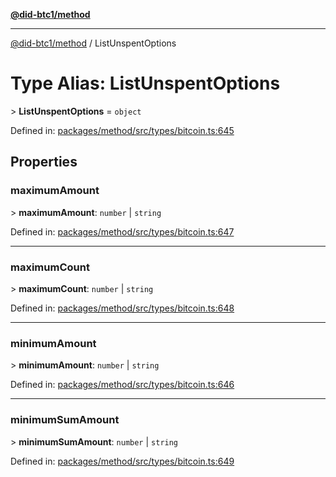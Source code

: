 [**@did-btc1/method**](../README.md)

***

[@did-btc1/method](../globals.md) / ListUnspentOptions

# Type Alias: ListUnspentOptions

&gt; **ListUnspentOptions** = `object`

Defined in: [packages/method/src/types/bitcoin.ts:645](https://github.com/dcdpr/did-btc1-js/blob/4ab6f9915d95beed9bc633644c9db1539395f512/packages/method/src/types/bitcoin.ts#L645)

## Properties

### maximumAmount

&gt; **maximumAmount**: `number` \| `string`

Defined in: [packages/method/src/types/bitcoin.ts:647](https://github.com/dcdpr/did-btc1-js/blob/4ab6f9915d95beed9bc633644c9db1539395f512/packages/method/src/types/bitcoin.ts#L647)

***

### maximumCount

&gt; **maximumCount**: `number` \| `string`

Defined in: [packages/method/src/types/bitcoin.ts:648](https://github.com/dcdpr/did-btc1-js/blob/4ab6f9915d95beed9bc633644c9db1539395f512/packages/method/src/types/bitcoin.ts#L648)

***

### minimumAmount

&gt; **minimumAmount**: `number` \| `string`

Defined in: [packages/method/src/types/bitcoin.ts:646](https://github.com/dcdpr/did-btc1-js/blob/4ab6f9915d95beed9bc633644c9db1539395f512/packages/method/src/types/bitcoin.ts#L646)

***

### minimumSumAmount

&gt; **minimumSumAmount**: `number` \| `string`

Defined in: [packages/method/src/types/bitcoin.ts:649](https://github.com/dcdpr/did-btc1-js/blob/4ab6f9915d95beed9bc633644c9db1539395f512/packages/method/src/types/bitcoin.ts#L649)
